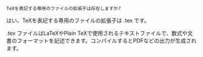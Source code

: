 ```
TeXを表記する専用のファイルの拡張子は存在しますか?
```

はい、TeXを表記する専用のファイルの拡張子は .tex です。

.tex ファイルはLaTeXやPlain TeXで使用されるテキストファイルで、数式や文書のフォーマットを記述できます。コンパイルするとPDFなどの出力が生成されます。